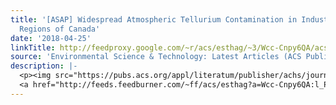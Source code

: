 ```yaml
---
title: '[ASAP] Widespread Atmospheric Tellurium Contamination in Industrial and Remote
  Regions of Canada'
date: '2018-04-25'
linkTitle: http://feedproxy.google.com/~r/acs/esthag/~3/Wcc-Cnpy6QA/acs.est.7b06242
source: 'Environmental Science & Technology: Latest Articles (ACS Publications)'
description: |-
  <p><img src="https://pubs.acs.org/appl/literatum/publisher/achs/journals/content/esthag/0/esthag.ahead-of-print/acs.est.7b06242/20180413/images/medium/es-2017-06242j_0005.gif" alt="TOC Graphic"/></p><div><cite>Environmental Science & Technology</cite></div><div>DOI: 10.1021/acs.est.7b06242</div><div class="feedflare">
  <a href="http://feeds.feedburner.com/~ff/acs/esthag?a=Wcc-Cnpy6QA:l_PppxAdY7E:yIl2AUoC8zA"><img src="http://feeds.feedburner.com/~ff/acs/esthag?d=yIl2AUoC8zA" border="0"></img></a>
---
```

